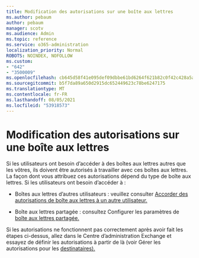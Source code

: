 ```yaml
---
title: Modification des autorisations sur une boîte aux lettres
ms.author: pebaum
author: pebaum
manager: scotv
ms.audience: Admin
ms.topic: reference
ms.service: o365-administration
localization_priority: Normal
ROBOTS: NOINDEX, NOFOLLOW
ms.custom:
- "642"
- "3500009"
ms.openlocfilehash: cb645d58f41e095def09dbbe61bd6264f621b82c0f42c428a5a88e702c0c950b
ms.sourcegitcommit: b5f7da89a650d2915dc652449623c78be6247175
ms.translationtype: MT
ms.contentlocale: fr-FR
ms.lasthandoff: 08/05/2021
ms.locfileid: "53918573"
---
```

# <a name="changing-permissions-on-a-mailbox"></a>Modification des autorisations sur une boîte aux lettres

Si les utilisateurs ont besoin d’accéder à des boîtes aux lettres autres que les vôtres, ils doivent être autorisés à travailler avec ces boîtes aux lettres. La façon dont vous attribuez ces autorisations dépend du type de boîte aux lettres. Si les utilisateurs ont besoin d’accéder à :
  
- Boîtes aux lettres d’autres utilisateurs : veuillez consulter [Accorder des autorisations de boîte aux lettres à un autre utilisateur.](https://docs.microsoft.com/microsoft-365/admin/add-users/give-mailbox-permissions-to-another-user)
    
- Boîte aux lettres partagée : consultez Configurer les paramètres de [boîte aux lettres partagée.](https://docs.microsoft.com/microsoft-365/admin/email/configure-a-shared-mailbox#add-or-remove-members)
    
Si les autorisations ne fonctionnent pas correctement après avoir fait les étapes ci-dessus, allez dans le Centre d’administration Exchange et essayez de définir les autorisations à partir de là (voir Gérer les autorisations pour les [destinataires).](https://technet.microsoft.com/library/jj919240%28v=exchg.150%29.aspx)
  
